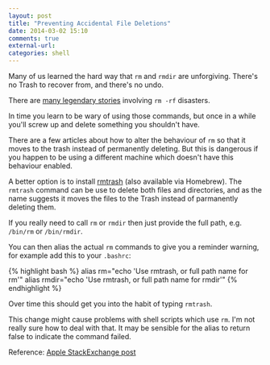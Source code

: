 ```yaml
---
layout: post
title: "Preventing Accidental File Deletions"
date: 2014-03-02 15:10
comments: true
external-url: 
categories: shell
---
```

Many of us learned the hard way that `rm` and `rmdir` are unforgiving. There's no Trash to recover from, and there's no undo.

There are [many legendary stories](http://www.quora.com/Linux/What-are-some-crazy-rm-rf-stories-you-have-heard-about) involving `rm -rf` disasters.

In time you learn to be wary of using those commands, but once in a while you'll screw up and delete something you shouldn't have.

There are a few articles about how to alter the behaviour of `rm` so that it moves to the trash instead of permanently deleting. But this is dangerous if you happen to be using a different machine which doesn't have this behaviour enabled. 

A better option is to install [rmtrash](http://www.nightproductions.net/cli.htm) (also available via Homebrew). The `rmtrash` command can be use to delete both files and directories, and as the name suggests it moves the files to the Trash instead of parmanently deleting them.

If you really need to call `rm` or `rmdir` then just provide the full path, e.g. `/bin/rm` or `/bin/rmdir`.

You can then alias the actual `rm` commands to give you a reminder warning, for example add this to your `.bashrc`:

{% highlight bash %}
alias rm="echo 'Use rmtrash, or full path name for rm'"
alias rmdir="echo 'Use rmtrash, or full path name for rmdir'"
{% endhighlight %}

Over time this should get you into the habit of typing `rmtrash`.

This change might cause problems with shell scripts which use `rm`. I'm not really sure how to deal with that. It may be sensible for the alias to return false to indicate the command failed.

Reference: [Apple StackExchange post](http://apple.stackexchange.com/a/17637)

